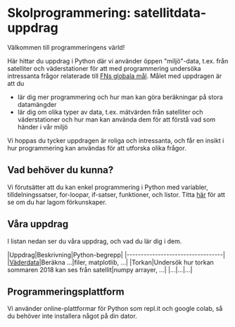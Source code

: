 # Skolprogrammering: satellitdata-uppdrag

Välkommen till programmeringens värld!

Här hittar du uppdrag i Python där vi använder öppen "miljö"-data, t.ex. från satelliter och väderstationer för att med programmering undersöka intressanta frågor relaterade till [FNs globala mål](https://www.globalgoals.org). Målet med uppdragen är att du
* lär dig mer programmering och hur man kan göra beräkningar på stora datamängder
* lär dig om olika typer av data, t.ex. mätvärden från satelliter och väderstationer och hur man kan använda dem för att förstå vad som händer i vår miljö

Vi hoppas du tycker uppdragen är roliga och intressanta, och får en insikt i hur programmering kan användas för att utforska olika frågor.

## Vad behöver du kunna?

Vi förutsätter att du kan enkel programmering i Python med variabler, tilldelningssatser, for-loopar, if-satser, funktioner, och listor. Titta [här](prerequisites.md) för att se om du har lagom förkunskaper.

## Våra uppdrag

I listan nedan ser du våra uppdrag, och vad du lär dig i dem.

|Uppdrag|Beskrivning|Python-begrepp|
|----------------------------------|
|[Väderdata](weatherdata/README.md)|Beräkna ...|filer, matplotlib, ...|
|Torkan|Undersök hur torkan sommaren 2018 kan ses från satellit|numpy arrayer, ...|
|...|...|...|

## Programmeringsplattform

Vi använder online-plattformar för Python som repl.it och google colab, så du behöver inte installera något på din dator.
